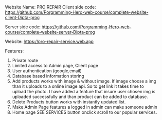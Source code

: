 Website Name: PRO REPAIR
Client side code: https://github.com/Porgramming-Hero-web-course/complete-website-client-Dipta-prog

Server side code: https://github.com/Porgramming-Hero-web-course/complete-website-server-Dipta-prog

Website: https://pro-repair-service.web.app

Features:
1. Private route
2. Limited access to Admin page, Client page
3. User authentication (google,email)
4. Database based information storing
5. Add products works with image & without image. If image choose a img than it uploads to a online image api. So to get link it takes time to upload the photo. I have added a feature that insure user chosen img is uploaded successfully and than product can be added to database. 
6. Delete Products button works with instantly updated list.
7. Make Admin Page features a logged in admin can make someone admin
8. Home page SEE SERVICES button onclick scroll to our popular services.

